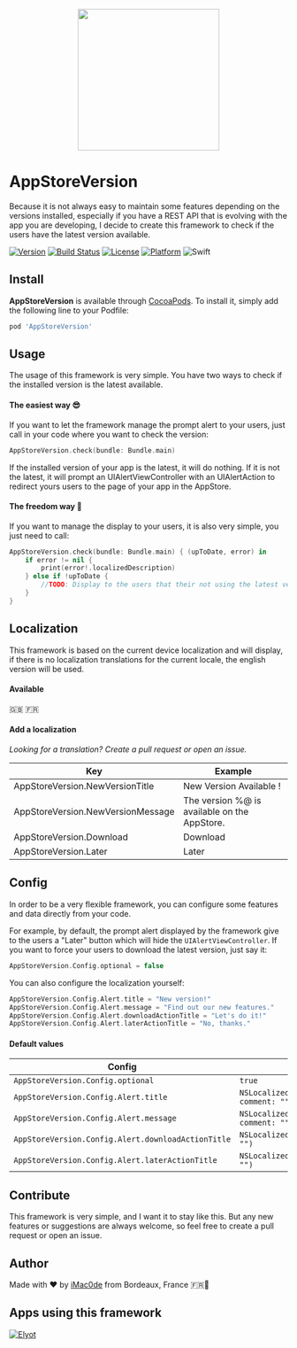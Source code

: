 <p align="center">
  <img width="256" height="256" src="https://www.jeremy-peltier.com/wp-content/uploads/2018/10/AppStoreVersion.png">
</p>

# AppStoreVersion

Because it is not always easy to maintain some features depending on the versions installed, especially if you have a REST API that is evolving with the app you are developing, I decide to create this framework to check if the users have the latest version available.

[![Version](https://img.shields.io/cocoapods/v/AppStoreVersion.svg?style=flat)](http://cocoadocs.org/docsets/AppStoreVersion)
[![Build Status](https://travis-ci.com/iMac0de/AppStoreVersion.svg?branch=master)](https://travis-ci.com/iMac0de/AppStoreVersion)
[![License](https://img.shields.io/cocoapods/l/AppStoreVersion.svg?style=flat)](http://cocoadocs.org/docsets/AppStoreVersion)
[![Platform](https://img.shields.io/cocoapods/p/AppStoreVersion.svg?style=flat)](http://cocoadocs.org/docsets/AppStoreVersion)
![Swift](https://img.shields.io/badge/%20in-swift%204.2-blue.svg)

## Install

**AppStoreVersion** is available through [CocoaPods](http://cocoapods.org). To install it, simply add the following line to your Podfile:

```ruby
pod 'AppStoreVersion'
```

## Usage

The usage of this framework is very simple. You have two ways to check if the installed version is the latest available.

#### The easiest way :sunglasses:

If you want to let the framework manage the prompt alert to your users, just call in your code where you want to check the version:

```swift
AppStoreVersion.check(bundle: Bundle.main)
```
If the installed version of your app is the latest, it will do nothing. If it is not the latest, it will prompt an UIAlertViewController with an UIAlertAction to redirect yours users to the page of your app in the AppStore.

#### The freedom way :rocket:

If you want to manage the display to your users, it is also very simple, you just need to call:

```swift
AppStoreVersion.check(bundle: Bundle.main) { (upToDate, error) in
    if error != nil {
        print(error!.localizedDescription)
    } else if !upToDate {
	    //TODO: Display to the users that their not using the latest version.
    }
}
```

## Localization

This framework is based on the current device localization and will display, if there is no localization translations for the current locale, the english version will be used.

#### Available

:uk: :fr:

#### Add a localization

*Looking for a translation? Create a pull request or open an issue.*

| Key | Example |
|-----|---------|
| AppStoreVersion.NewVersionTitle | New Version Available ! |
| AppStoreVersion.NewVersionMessage | The version %@ is available on the AppStore. |
| AppStoreVersion.Download | Download |
| AppStoreVersion.Later | Later |

## Config

In order to be a very flexible framework, you can configure some features and data directly from your code.

For example, by default, the prompt alert displayed by the framework give to the users a "Later" button which will hide the `UIAlertViewController`. If you want to force your users to download the latest version, just say it:

```swift
AppStoreVersion.Config.optional = false
```

You can also configure the localization yourself:

```swift
AppStoreVersion.Config.Alert.title = "New version!"
AppStoreVersion.Config.Alert.message = "Find out our new features."
AppStoreVersion.Config.Alert.downloadActionTitle = "Let's do it!"
AppStoreVersion.Config.Alert.laterActionTitle = "No, thanks."
```

#### Default values

| Config | Default |
|--------|---------|
| `AppStoreVersion.Config.optional` | `true` |
| `AppStoreVersion.Config.Alert.title` | `NSLocalizedString("AppStoreVersion.NewVersionTitle", comment: "")` |
| `AppStoreVersion.Config.Alert.message` | `NSLocalizedString("AppStoreVersion.NewVersionMessage", comment: "")` |
| `AppStoreVersion.Config.Alert.downloadActionTitle` | `NSLocalizedString("AppStoreVersion.Download", comment: "")` |
| `AppStoreVersion.Config.Alert.laterActionTitle` | `NSLocalizedString("AppStoreVersion.Later", comment: "")` |

## Contribute

This framework is very simple, and I want it to stay like this. But any new features or suggestions are always welcome, so feel free to create a pull request or open an issue.

## Author

Made with :heart: by [iMac0de](https://github.com/iMac0de) from Bordeaux, France :fr::wine_glass:

## Apps using this framework

[![Elyot](https://is1-ssl.mzstatic.com/image/thumb/Purple118/v4/38/54/54/385454a5-d2de-2fd6-5087-9de9ee0c7131/source/100x100bb.jpg)](https://itunes.apple.com/fr/app/elyot/id1350122672?mt=8&uo=4)
